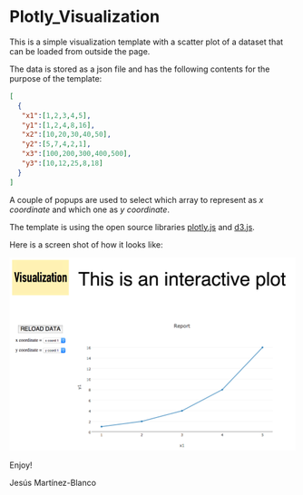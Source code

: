 Plotly_Visualization
====================

This is a simple visualization template with a scatter plot of a dataset that can be loaded from outside the page.

The data is stored as a json file and has the following contents for the purpose of the template:

```json
[
  {
   "x1":[1,2,3,4,5],
   "y1":[1,2,4,8,16],
   "x2":[10,20,30,40,50],
   "y2":[5,7,4,2,1],
   "x3":[100,200,300,400,500],
   "y3":[10,12,25,8,18]
  }
]
```

A couple of popups are used to select which array to represent as *x coordinate* and which one as *y coordinate*.

The template is using the open source libraries [plotly.js](https://plot.ly/javascript/) and [d3.js](http://d3js.org/).

Here is a screen shot of how it looks like:

![ScreenShot](images/ScreenShot.png)

Enjoy!

Jesús Martínez-Blanco
